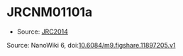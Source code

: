 <a name="material" />

# JRCNM01101a
<script type="application/ld+json">
  {
    "@context": "https://schema.org/",
    "@type": "ChemicalSubstance",
    "@id": "https://egonw.github.io/nanowiki/nanowiki381.html#material",
    "http://purl.org/dc/terms/conformsTo":
      {
        "@type": "CreativeWork",
        "@id": "https://bioschemas.org/profiles/ChemicalSubstance/0.4-RELEASE/"
      },
    "identfier": "381",
    "name": "JRCNM01101a",
    "url": "https://egonw.github.io/nanowiki/nanowiki381.html#material",
    "sameAs": "http://127.0.0.1/mediawiki/index.php/Special:URIResolver/JRCNM01101a"
  }
</script>


* Source: [JRC2014](articleJRC2014.md)


Source: NanoWiki 6, doi:[10.6084/m9.figshare.11897205.v1](https://doi.org/10.6084/m9.figshare.11897205.v1)
